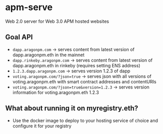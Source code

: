 # apm-serve
Web 2.0 server for Web 3.0 APM hosted websites

## Goal API

- `dapp.aragonpm.com` -> serves content from latest version of dapp.aragonpm.eth in the mainnet
- `dapp.rinkeby.aragonpm.com` -> serves content from latest version of dapp.aragonpm.eth in rinkeby (requires setting ENS address)
- `1.2.3.dapp.aragonpm.com` -> serves version 1.2.3 of dapp
- `voting.aragonpm.com/?json=true` -> serves json with all versions of voting.aragonpm.eth with smart contract addresses and contentURIs
- `voting.aragonpm.com/?json=true&version=1.2.3` -> serves version information for voting.aragonpm.eth 1.2.3

## What about running it on myregistry.eth?

- Use the docker image to deploy to your hosting service of choice and configure it for your registry


